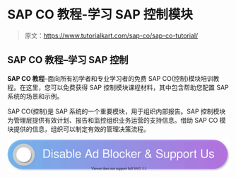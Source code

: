 # SAP CO 教程-学习 SAP 控制模块

> 原文：<https://www.tutorialkart.com/sap-co/sap-co-tutorial/>

## SAP CO 教程–学习 SAP 控制

**SAP CO 教程**–面向所有初学者和专业学习者的免费 SAP CO(控制)模块培训教程。在这里，您可以免费获得 SAP 控制模块课程材料，其中包含帮助您配置 SAP 系统的场景和示例。

SAP CO(控制)是 SAP 系统的一个重要模块，用于组织内部报告。SAP 控制模块为管理层提供有效计划、报告和监控组织业务运营的支持信息。借助 SAP CO 模块提供的信息，组织可以制定有效的管理决策流程。

[![](img/925da31b32d6bc3827932f6c8afb11bb.png)](https://www.tutorialkart.com/)